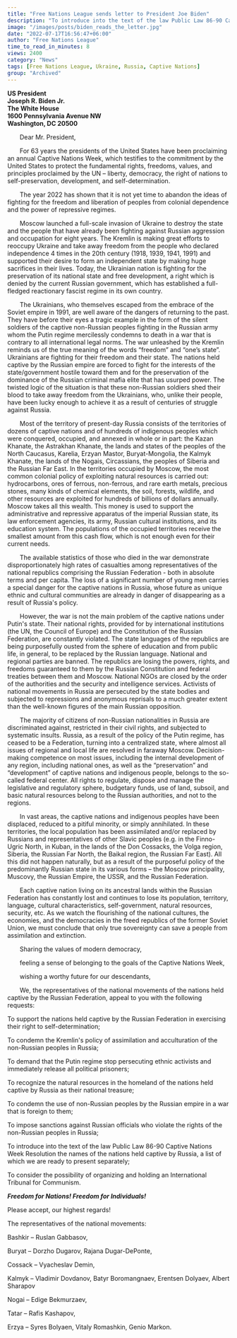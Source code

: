 ```yaml
---
title: "Free Nations League sends letter to President Joe Biden"
description: "To introduce into the text of the law Public Law 86-90 Captive Nations Week Resolution the names of the nations held captive by Russia, a list of which we are ready to present separately"
image: "/images/posts/biden_reads_the_letter.jpg"
date: "2022-07-17T16:56:47+06:00"
author: "Free Nations League"
time_to_read_in_minutes: 8
views: 2400
category: "News"
tags: [Free Nations League, Ukraine, Russia, Captive Nations]
group: "Archived"
---
```

**<div>US President</div>**
**<div>Joseph R. Biden Jr.</div>**
**<div>The White House</div>**
**<div>1600 Pennsylvania Avenue NW</div>**
**<div>Washington, DC 20500</div>**


&emsp;&emsp;Dear Mr. President,

&emsp;&emsp;For 63 years the presidents of the United States have been proclaiming an annual Captive Nations Week, which testifies to the commitment by the United States to protect the fundamental rights, freedoms, values, and principles proclaimed by the UN – liberty, democracy, the right of nations to self-preservation, development, and self-determination.

&emsp;&emsp;The year 2022 has shown that it is not yet time to abandon the ideas of fighting for the freedom and liberation of peoples from colonial dependence and the power of repressive regimes.

&emsp;&emsp;Moscow launched a full-scale invasion of Ukraine to destroy the state and the people that have already been fighting against Russian aggression and occupation for eight years. The Kremlin is making great efforts to reoccupy Ukraine and take away freedom from the people who declared independence 4 times in the 20th century (1918, 1939, 1941, 1991) and supported their desire to form an independent state by making huge sacrifices in their lives. Today, the Ukrainian nation is fighting for the preservation of its national state and free development, a right which is denied by the current Russian government, which has established a full-fledged reactionary fascist regime in its own country.

&emsp;&emsp;The Ukrainians, who themselves escaped from the embrace of the Soviet empire in 1991, are well aware of the dangers of returning to the past. They have before their eyes a tragic example in the form of the silent soldiers of the captive non-Russian peoples fighting in the Russian army whom the Putin regime mercilessly condemns to death in a war that is contrary to all international legal norms. The war unleashed by the Kremlin reminds us of the true meaning of the words “freedom” and “one’s state”. Ukrainians are fighting for their freedom and their state. The nations held captive by the Russian empire are forced to fight for the interests of the state/government hostile toward them and for the preservation of the dominance of the Russian criminal mafia elite that has usurped power. The twisted logic of the situation is that these non-Russian soldiers shed their blood to take away freedom from the Ukrainians, who, unlike their people, have been lucky enough to achieve it as a result of centuries of struggle against Russia.

&emsp;&emsp;Most of the territory of present-day Russia consists of the territories of dozens of captive nations and of hundreds of indigenous peoples which were conquered, occupied, and annexed in whole or in part: the Kazan Khanate, the Astrakhan Khanate, the lands and states of the peoples of the North Caucasus, Karelia, Erzyan Mastor, Buryat-Mongolia, the Kalmyk Khanate, the lands of the Nogais, Circassians, the peoples of Siberia and the Russian Far East. In the territories occupied by Moscow, the most common colonial policy of exploiting natural resources is carried out: hydrocarbons, ores of ferrous, non-ferrous, and rare earth metals, precious stones, many kinds of chemical elements, the soil, forests, wildlife, and other resources are exploited for hundreds of billions of dollars annually. Moscow takes all this wealth. This money is used to support the administrative and repressive apparatus of the imperial Russian state, its law enforcement agencies, its army, Russian cultural institutions, and its education system. The populations of the occupied territories receive the smallest amount from this cash flow, which is not enough even for their current needs.

&emsp;&emsp;The available statistics of those who died in the war demonstrate disproportionately high rates of casualties among representatives of the national republics comprising the Russian Federation - both in absolute terms and per capita. The loss of a significant number of young men carries a special danger for the captive nations in Russia, whose future as unique ethnic and cultural communities are already in danger of disappearing as a result of Russia's policy.

&emsp;&emsp;However, the war is not the main problem of the captive nations under Putin's state. Their national rights, provided for by international institutions (the UN, the Council of Europe) and the Constitution of the Russian Federation, are constantly violated. The state languages of the republics are being purposefully ousted from the sphere of education and from public life, in general, to be replaced by the Russian language. National and regional parties are banned. The republics are losing the powers, rights, and freedoms guaranteed to them by the Russian Constitution and federal treaties between them and Moscow. National NGOs are closed by the order of the authorities and the security and intelligence services. Activists of national movements in Russia are persecuted by the state bodies and subjected to repressions and anonymous reprisals to a much greater extent than the well-known figures of the main Russian opposition.

&emsp;&emsp;The majority of citizens of non-Russian nationalities in Russia are discriminated against, restricted in their civil rights, and subjected to systematic insults. Russia, as a result of the policy of the Putin regime, has ceased to be a Federation, turning into a centralized state, where almost all issues of regional and local life are resolved in faraway Moscow. Decision-making competence on most issues, including the internal development of any region, including national ones, as well as the “preservation” and “development” of captive nations and indigenous people, belongs to the so-called federal center. All rights to regulate, dispose and manage the legislative and regulatory sphere, budgetary funds, use of land, subsoil, and basic natural resources belong to the Russian authorities, and not to the regions.

&emsp;&emsp;In vast areas, the captive nations and indigenous peoples have been displaced, reduced to a pitiful minority, or simply annihilated. In these territories, the local population has been assimilated and/or replaced by Russians and representatives of other Slavic peoples (e.g. in the Finno-Ugric North, in Kuban, in the lands of the Don Cossacks, the Volga region, Siberia, the Russian Far North, the Baikal region, the Russian Far East). All this did not happen naturally, but as a result of the purposeful policy of the predominantly Russian state in its various forms – the Moscow principality, Muscovy, the Russian Empire, the USSR, and the Russian Federation.

&emsp;&emsp;Each captive nation living on its ancestral lands within the Russian Federation has constantly lost and continues to lose its population, territory, language, cultural characteristics, self-government, natural resources, security, etc. As we watch the flourishing of the national cultures, the economies, and the democracies in the freed republics of the former Soviet Union, we must conclude that only true sovereignty can save a people from assimilation and extinction.

&emsp;&emsp;Sharing the values of modern democracy,

&emsp;&emsp;feeling a sense of belonging to the goals of the Captive Nations Week,

&emsp;&emsp;wishing a worthy future for our descendants,

&emsp;&emsp;We, the representatives of the national movements of the nations held captive by the Russian Federation, appeal to you with the following requests:

To support the nations held captive by the Russian Federation in exercising their right to self-determination;

To condemn the Kremlin's policy of assimilation and acculturation of the non-Russian peoples in Russia;

To demand that the Putin regime stop persecuting ethnic activists and immediately release all political prisoners;

To recognize the natural resources in the homeland of the nations held captive by Russia as their national treasure;

To condemn the use of non-Russian peoples by the Russian empire in a war that is foreign to them;

To impose sanctions against Russian officials who violate the rights of the non-Russian peoples in Russia;

To introduce into the text of the law Public Law 86-90 Captive Nations Week Resolution the names of the nations held captive by Russia, a list of which we are ready to present separately;

To consider the possibility of organizing and holding an International Tribunal for Communism.

***<div class="text-center">Freedom for Nations! Freedom for Individuals!</div>***

Please accept, our highest regards!

The representatives of the national movements:

Bashkir – Ruslan Gabbasov,

Buryat – Dorzho Dugarov, Rajana Dugar-DePonte,

Cossack – Vyacheslav Demin,

Kalmyk – Vladimir Dovdanov, Batyr Boromangnaev, Erentsen Dolyaev, Albert Sharapov

Nogai – Edige Bekmurzaev,

Tatar – Rafis Kashapov, 

Erzya – Syres Bolyaen, Vitaly Romashkin, Genio Markon.